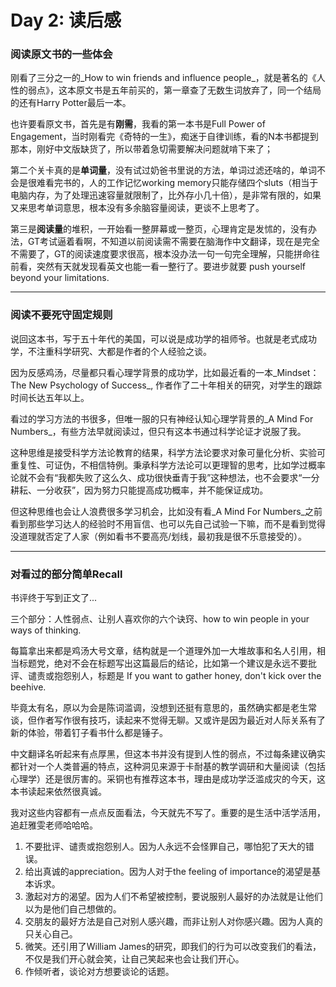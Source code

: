 # Day 2: 读后感
### 阅读原文书的一些体会

刚看了三分之一的_How to win friends and influence people_，就是著名的《人性的弱点》，这本原文书是五年前买的，第一章查了无数生词放弃了，同一个结局的还有Harry Potter最后一本。

也许要看原文书，首先是有**刚需**，我看的第一本书是Full Power of Engagement，当时刚看完《奇特的一生》，痴迷于自律训练，看的N本书都提到那本，刚好中文版缺货了，所以带着急切需要解决问题就啃下来了；

第二个关卡真的是**单词量**，没有试过奶爸书里说的方法，单词过滤还啥的，单词不会是很难看完书的，人的工作记忆working memory只能存储四个sluts（相当于电脑内存，为了处理迅速容量就限制了，比外存小几十倍），是非常有限的，如果又来思考单词意思，根本没有多余脑容量阅读，更谈不上思考了。

第三是**阅读量**的堆积，一开始看一整屏幕或一整页，心理肯定是发怵的，没有办法，GT考试逼着看啊，不知道以前阅读需不需要在脑海作中文翻译，现在是完全不需要了，GT的阅读速度要求很高，根本没办法一句一句完全理解，只能拼命往前看，突然有天就发现看英文也能一看一整行了。要进步就要 push yourself beyond your limitations. 
- - - -
### 阅读不要死守固定规则

说回这本书，写于五十年代的美国，可以说是成功学的祖师爷。也就是老式成功学，不注重科学研究、大都是作者的个人经验之谈。

因为反感鸡汤，尽量都只看心理学背景的成功学，比如最近看的一本_Mindset：The New Psychology of Success_, 作者作了二十年相关的研究，对学生的跟踪时间长达五年以上。

看过的学习方法的书很多，但唯一服的只有神经认知心理学背景的_A Mind For Numbers_，有些方法早就阅读过，但只有这本书通过科学论证才说服了我。

这种思维是接受科学方法论教育的结果，科学方法论要求对象可量化分析、实验可重复性、可证伪，不相信特例。秉承科学方法论可以更理智的思考，比如学过概率论就不会有“我都失败了这么久、成功很快垂青于我”这种想法，也不会要求“一分耕耘、一分收获”，因为努力只能提高成功概率，并不能保证成功。

但这种思维也会让人浪费很多学习机会，比如没有看_A Mind For Numbers_之前看到那些学习达人的经验时不用盲信、也可以先自己试验一下嘛，而不是看到觉得没道理就否定了人家（例如看书不要高亮/划线，最初我是很不乐意接受的）。

- - - -
### 对看过的部分简单Recall

书评终于写到正文了...

三个部分：人性弱点、让别人喜欢你的六个诀窍、how to win people in your ways of thinking.

每篇拿出来都是鸡汤大号文章，结构就是一个道理外加一大堆故事和名人引用，相当标题党，绝对不会在标题写出这篇最后的结论，比如第一个建议是永远不要批评、谴责或抱怨别人，标题是 If you want to gather honey, don't kick over the beehive.

毕竟太有名，原以为会是陈词滥调，没想到还挺有意思的，虽然确实都是老生常谈，但作者写作很有技巧，读起来不觉得无聊。又或许是因为最近对人际关系有了新的体验，带着钉子看书什么都是锤子。

中文翻译名听起来有点厚黑，但这本书并没有提到人性的弱点，不过每条建议确实都针对一个人类普遍的特点，这种洞见来源于卡耐基的教学调研和大量阅读（包括心理学）还是很厉害的。采铜也有推荐这本书，理由是成功学泛滥成灾的今天，这本书读起来依然很真诚。

我对这些内容都有一点点反面看法，今天就先不写了。重要的是生活中活学活用，追赶雅雯老师哈哈哈。

1. 不要批评、谴责或抱怨别人。因为人永远不会怪罪自己，哪怕犯了天大的错误。
2. 给出真诚的appreciation。因为人对于the feeling of importance的渴望是基本诉求。
3. 激起对方的渴望。因为人们不希望被控制，要说服别人最好的办法就是让他们以为是他们自己想做的。
4. 交朋友的最好方法是自己对别人感兴趣，而非让别人对你感兴趣。因为人真的只关心自己。
5. 微笑。还引用了William James的研究，即我们的行为可以改变我们的看法，不仅是我们开心就会笑，让自己笑起来也会让我们开心。
6. 作倾听者，谈论对方想要谈论的话题。